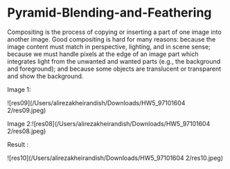 # Pyramid-Blending-and-Feathering

Compositing is the process of copying or inserting a part of one image into another image. Good compositing is hard for many reasons: because the image content must match in perspective, lighting, and in scene sense; because we must handle pixels at the edge of an image part which integrates light from the unwanted and wanted parts (e.g., the background and foreground); and because some objects are translucent or transparent and show the background.

Image 1:

![res09](/Users/alirezakheirandish/Downloads/HW5_97101604 2/res09.jpeg)

Image 2:![res08](/Users/alirezakheirandish/Downloads/HW5_97101604 2/res08.jpeg)

Result :

![res10](/Users/alirezakheirandish/Downloads/HW5_97101604 2/res10.jpeg)
